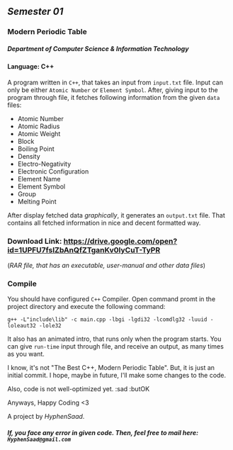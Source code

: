 ## *Semester 01*
### Modern Periodic Table

##### Department of Computer Science & Information Technology
#### Language: C++

A program written in `C++`, that takes an input from `input.txt` file. Input can only be either `Atomic Number` or `Element Symbol`. After, giving input to the program through file, it fetches following information from the given `data` files:
- Atomic Number
- Atomic Radius
- Atomic Weight
- Block
- Boiling Point
- Density 
- Electro-Negativity 
- Electronic Configuration 
- Element Name
- Element Symbol
- Group
- Melting Point

After display fetched data *graphically*, it generates an `output.txt` file. That contains all fetched information in nice and decent formatted way.

### Download Link: https://drive.google.com/open?id=1UPFU7fsIZbAnQfZTganKv0IyCuT-TyPR
(_RAR file, that has an executable, user-manual and other data files_)

### Compile
You should have configured `C++` Compiler. Open command promt in the project directory and execute the following command:
```
g++ -L"include\lib" -c main.cpp -lbgi -lgdi32 -lcomdlg32 -luuid -loleaut32 -lole32
```

It also has an animated intro, that runs only when the program starts.
You can give `run-time` input through file, and receive an output, as many times as you want.

I know, it's not "The Best C++, Modern Periodic Table". But, it is just an initial commit.
I hope, maybe in future, I'll make some changes to the code.

Also, code is not well-optimized yet. :sad :butOK

Anyways, Happy Coding <3

A project by *HyphenSaad*.

##### If, you face any error in given code. Then, feel free to mail here: `HyphenSaad@gmail.com`
